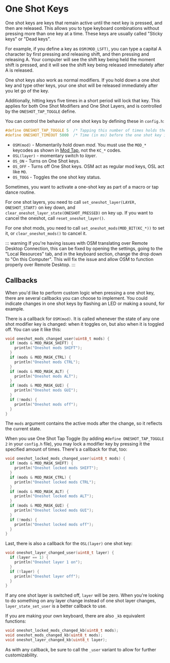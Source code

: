 # One Shot Keys

One shot keys are keys that remain active until the next key is pressed, and then are released. This allows you to type keyboard combinations without pressing more than one key at a time. These keys are usually called "Sticky keys" or "Dead keys".

For example, if you define a key as `OSM(MOD_LSFT)`, you can type a capital A character by first pressing and releasing shift, and then pressing and releasing A. Your computer will see the shift key being held the moment shift is pressed, and it will see the shift key being released immediately after A is released.

One shot keys also work as normal modifiers. If you hold down a one shot key and type other keys, your one shot will be released immediately after you let go of the key.

Additionally, hitting keys five times in a short period will lock that key. This applies for both One Shot Modifiers and One Shot Layers, and is controlled by the `ONESHOT_TAP_TOGGLE` define.

You can control the behavior of one shot keys by defining these in `config.h`:

```c
#define ONESHOT_TAP_TOGGLE 5  /* Tapping this number of times holds the key until tapped once again. */
#define ONESHOT_TIMEOUT 5000  /* Time (in ms) before the one shot key is released */
```

* `OSM(mod)` - Momentarily hold down *mod*. You must use the `MOD_*` keycodes as shown in [Mod Tap](mod_tap), not the `KC_*` codes.
* `OSL(layer)` - momentary switch to *layer*.
* `OS_ON` - Turns on One Shot keys.
* `OS_OFF` - Turns off One Shot keys. OSM act as regular mod keys, OSL act like `MO`.
* `OS_TOGG` - Toggles the one shot key status.

Sometimes, you want to activate a one-shot key as part of a macro or tap dance routine.  

For one shot layers, you need to call `set_oneshot_layer(LAYER, ONESHOT_START)` on key down, and `clear_oneshot_layer_state(ONESHOT_PRESSED)` on key up. If you want to cancel the oneshot, call `reset_oneshot_layer()`.

For one shot mods, you need to call `set_oneshot_mods(MOD_BIT(KC_*))` to set it, or `clear_oneshot_mods()` to cancel it.

::: warning
If you're having issues with OSM translating over Remote Desktop Connection, this can be fixed by opening the settings, going to the "Local Resources" tab, and in the keyboard section, change the drop down to "On this Computer".  This will fix the issue and allow OSM to function properly over Remote Desktop.
:::

## Callbacks

When you'd like to perform custom logic when pressing a one shot key, there are several callbacks you can choose to implement. You could indicate changes in one shot keys by flashing an LED or making a sound, for example.

There is a callback for `OSM(mod)`. It is called whenever the state of any one shot modifier key is changed: when it toggles on, but also when it is toggled off. You can use it like this:

```c
void oneshot_mods_changed_user(uint8_t mods) {
  if (mods & MOD_MASK_SHIFT) {
    println("Oneshot mods SHIFT");
  }
  if (mods & MOD_MASK_CTRL) {
    println("Oneshot mods CTRL");
  }
  if (mods & MOD_MASK_ALT) {
    println("Oneshot mods ALT");
  }
  if (mods & MOD_MASK_GUI) {
    println("Oneshot mods GUI");
  }
  if (!mods) {
    println("Oneshot mods off");
  }
}
```

The `mods` argument contains the active mods after the change, so it reflects the current state.

When you use One Shot Tap Toggle (by adding `#define ONESHOT_TAP_TOGGLE 2` in your `config.h` file), you may lock a modifier key by pressing it the specified amount of times. There's a callback for that, too:

```c
void oneshot_locked_mods_changed_user(uint8_t mods) {
  if (mods & MOD_MASK_SHIFT) {
    println("Oneshot locked mods SHIFT");
  }
  if (mods & MOD_MASK_CTRL) {
    println("Oneshot locked mods CTRL");
  }
  if (mods & MOD_MASK_ALT) {
    println("Oneshot locked mods ALT");
  }
  if (mods & MOD_MASK_GUI) {
    println("Oneshot locked mods GUI");
  }
  if (!mods) {
    println("Oneshot locked mods off");
  }
}
```

Last, there is also a callback for the `OSL(layer)` one shot key:

```c
void oneshot_layer_changed_user(uint8_t layer) {
  if (layer == 1) {
    println("Oneshot layer 1 on");
  }
  if (!layer) {
    println("Oneshot layer off");
  }
}
```

If any one shot layer is switched off, `layer` will be zero. When you're looking to do something on any layer change instead of one shot layer changes, `layer_state_set_user` is a better callback to use.

If you are making your own keyboard, there are also `_kb` equivalent functions:

```c
void oneshot_locked_mods_changed_kb(uint8_t mods);
void oneshot_mods_changed_kb(uint8_t mods);
void oneshot_layer_changed_kb(uint8_t layer);
```

As with any callback, be sure to call the `_user` variant to allow for further customizability.
